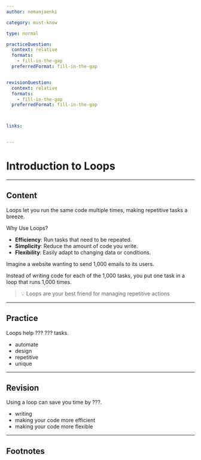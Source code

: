 ```yaml
---
author: nemanjaenki

category: must-know

type: normal

practiceQuestion:
  context: relative
  formats:
    - fill-in-the-gap
  preferredFormat: fill-in-the-gap


revisionQuestion:
  context: relative
  formats:
    - fill-in-the-gap
  preferredFormat: fill-in-the-gap



links:


---
```


# Introduction to Loops

---
## Content

Loops let you run the same code multiple times, making repetitive tasks a breeze.

Why Use Loops?

- **Efficiency**: Run tasks that need to be repeated.
- **Simplicity**: Reduce the amount of code you write.
- **Flexibility**: Easily adapt to changing data or conditions.

Imagine a website wanting to send 1,000 emails to its users. 

Instead of writing code for each of the 1,000 tasks, you put one task in a loop that runs 1,000 times. 

>💡 Loops are your best friend for managing repetitive actions 

---
## Practice

Loops help ??? ??? tasks.

- automate
- design
- repetitive
- unique


---
## Revision

Using a loop can save you time by ???.

- writing 
- making your code more efficient
- making your code more flexible


---
## Footnotes


